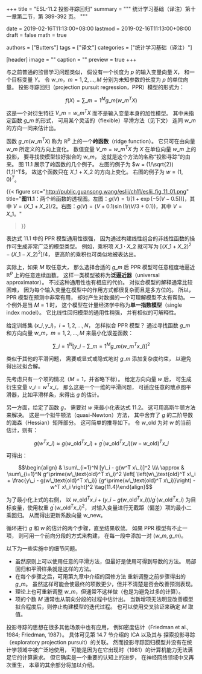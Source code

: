 +++
title = "ESL-11.2 投影寻踪回归"
summary = """
统计学习基础（译注）第十一章第二节，第 389-392 页。
"""

date = 2019-02-16T11:13:00+08:00
lastmod = 2019-02-16T11:13:00+08:00
draft = false
math = true

authors = ["Butters"]
tags = ["译文"]
categories = ["统计学习基础（译注）"]

[header]
image = ""
caption = ""
preview = true
+++

与之前普通的监督学习问题类似，
假设有一个长度为 $p$ 的输入变量向量 $X$，
和一个目标变量 $Y$。
令 $w\_m$，$m=1,2,\dots,M$ 分别为未知参数的长度为 $p$ 的单位向量。
投影寻踪回归（projection pursuit regression，PPR）模型的形式为：

$$f(X) = \sum\_{m=1}^M g\_m(w\_m^T X) \tag{11.1}$$

这是一个对衍生特征 $V\_m = w\_m^T X$ 而不是输入变量本身的加性模型。
其中未指定函数 $g\_m$ 的形式，
可用某个灵活的（flexible）平滑方法（见下文）
连同 $w\_m$ 的方向一同来估计出。

函数 $g\_m(w\_m^T X)$ 称为 $\mathbb{R}^p$
上的一个**岭函数**（ridge function）。
它只可在由向量 $w\_m$ 所定义的方向上变化。
数值变量 $V\_m = w\_m^T X$ 为 $X$ 在单位向量 $w\_m$ 上的投影，
要寻找使模型较好拟合的 $w\_m$，
这就是这个方法的名称“投影寻踪”的由来。
图 11.1 展示了岭函数的几个例子。
左图的例子为 $w = (1/\sqrt{2})(1,1)^T$，
故这个函数只在 $X\_1+X\_2$ 的方向上变化。
右图的例子为 $w=(1,0)^T$。

{{< figure
  src="http://public.guansong.wang/eslii/ch11/eslii_fig_11_01.png"
  title="**图11.1**：两个岭函数的透视图。左图：$g(V) = 1/[1+\exp(-5(V-0.5))]$，其中 $V=(X\_1+X\_2)/2$。右图：$g(V) = (V+0.1)\sin(1/(V/3+0.1))$，其中 $V=X\_1$。"
>}}

表达式 11.1 中的 PPR 模型通用性很强，
因为通过构建线性组合的非线性函数的操作可生成非常广泛的模型类型。
例如，乘积项 $X\_1\cdot X\_2$ 就可写为
$[(X\_1+X\_2)^2 - (X\_1-X\_2)^2]/4$，
更高阶的乘积也可类似地被表达出。

实际上，如果 $M$ 取任意大，
那么选择合适的 $g\_m$ 后 PPR 模型可任意程度地逼近
$\mathbb{R}^p$ 上的任意连续函数。
这样一类模型被称为**泛逼近器**（universal approximator）。
不过这种通用性也有相应的代价。
对拟合模型的解释通常比较困难，
因为每个输入变量在模型中的作用方式都很复杂而且是多方位的。
所以，PPR 模型在预测中非常有用，
却对产生对数据的一个可理解模型不太有帮助。
一个例外是当 $M=1$ 时，
这个模型在计量经济学中称为**单一指数模型**（single index model）。
它比线性回归模型的通用性稍强，
并有相似的可解释性。

给定训练集 $(x\_i, y\_i)$，$i=1,2,\dots,N$，
怎样拟合 PPR 模型？
通过寻找函数 $g\_m$ 和方向向量 $w\_m$，$m=1,2,\dots,M$
来最小化误差函数：

$$\sum\_{i=1}^N \left[ y\_i - \sum\_{m=1}^M g\_m(w\_m^T x\_i)
\right]^2 \tag{11.2}$$

类似于其他的平滑问题，
需要或显式或隐式地对 $g\_m$ 添加复杂度约束，
以避免得出过拟合解。

先考虑只有一个项的情况（$M=1$，并省略下标）。
给定方向向量 $w$ 后，
可生成衍生变量 $v\_i = w^T x\_i$。
那么这是一个一维的平滑问题，
可适应任意的散点图平滑器，比如平滑样条，来得出 $g$ 的估计。

另一方面，给定了函数 $g$，
需要对 $w$ 来最小化表达式 11.2。
这可用高斯牛顿方法来解决。
这是一个拟牛顿法（quasi-Newton）方法，
其中舍弃了 $g$ 的二阶导数的海森（Hessian）矩阵部分。
这可简单的推导如下。
令 $w\_\text{old}$ 为对 $w$ 的当前估计，则有：

$$g(w^T x\_i) \approx g(w\_\text{old}^T x\_i) +
g^\prime(w\_\text{old}^T x\_i)(w - w\_\text{old})^T x\_i
\tag{11.3}$$

可得出：

$$\begin{align}
& \sum\_{i=1}^N [y\_i - g(w^T x\_i)]^2 \\\\ \approx &
\sum\_{i=1}^N g^\prime(w\_\text{old}^T x\_i)^2 \left[
\left(w\_\text{old}^T x\_i +
\frac{y\_i - g(w\_\text{old}^T x\_i)}
{g^\prime(w\_\text{old}^T x\_i)}\right) -w^T x\_i
\right]^2 \tag{11.4}\end{align}$$

为了最小化上式的右侧，
以 $w\_\text{old}^T x\_i +
(y\_i - g(w\_\text{old}^T x\_i))/g^\prime(w\_\text{old}^T x\_i)$
为目标变量，使用权重 $g^\prime(w\_\text{old}^T x\_i)^2$，
对输入变量进行无截距（偏差）项的最小二乘回归。
从而得出更新系数向量 $w\_\text{new}$。

循环进行 $g$ 和 $w$ 的估计的两个步骤，直至结果收敛。
如果 PPR 模型有不止一项，
则可用一个前向分段的方式来构建，
在每一段中添加一对 $(w\_m, g\_m)$。

以下为一些实施中的细节问题。

- 虽然原则上可以使用任意的平滑方法，但最好是使用可得到导数的方法。
  局部回归和平滑样条就是这样的方法。
- 在每个步骤之后，可用第九章中介绍的回修方法
  重新调整之前步骤得出的 $g\_m$。
  虽然这样可能会使最终的项数更少，但并不清楚是否会改善预测表现。
- 理论上也可重新调整 $w\_m$，但通常不这样做（也是为避免过多的计算）。
- 项的个数 $M$ 通常也从前向分段的过程中估计出。
  当新增项无法明显改善模型拟合程度后，则停止构建模型的迭代过程。
  也可以使用交叉验证来确定 $M$ 取值。

投影寻踪的思想在很多其他场景中也有应用，
例如密度估计（Friedman et al., 1984; Friedman, 1987）。
具体可见第 14.7 节介绍的 ICA 以及其与
探索投影寻踪（exploratory projection pursuit）的关联。
然而投影寻踪回归模型并没有在统计学领域中被广泛地使用，
可能是因为在它出现时（1981）的计算机能力无法满足它的计算需求。
但它确实是一个重要的认知上的进步，
在神经网络领域中又再次重生，
本章的其余部分将加以介绍。